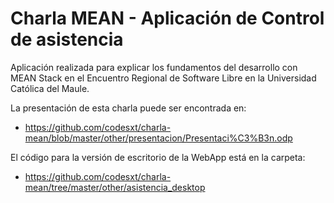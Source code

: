 # Charla MEAN - Aplicación de Control de asistencia

Aplicación realizada para explicar los fundamentos del desarrollo
con MEAN Stack en el Encuentro Regional de Software Libre en la
Universidad Católica del Maule.

La presentación de esta charla puede ser encontrada en:

* https://github.com/codesxt/charla-mean/blob/master/other/presentacion/Presentaci%C3%B3n.odp

El código para la versión de escritorio de la WebApp está en la carpeta:

* https://github.com/codesxt/charla-mean/tree/master/other/asistencia_desktop
